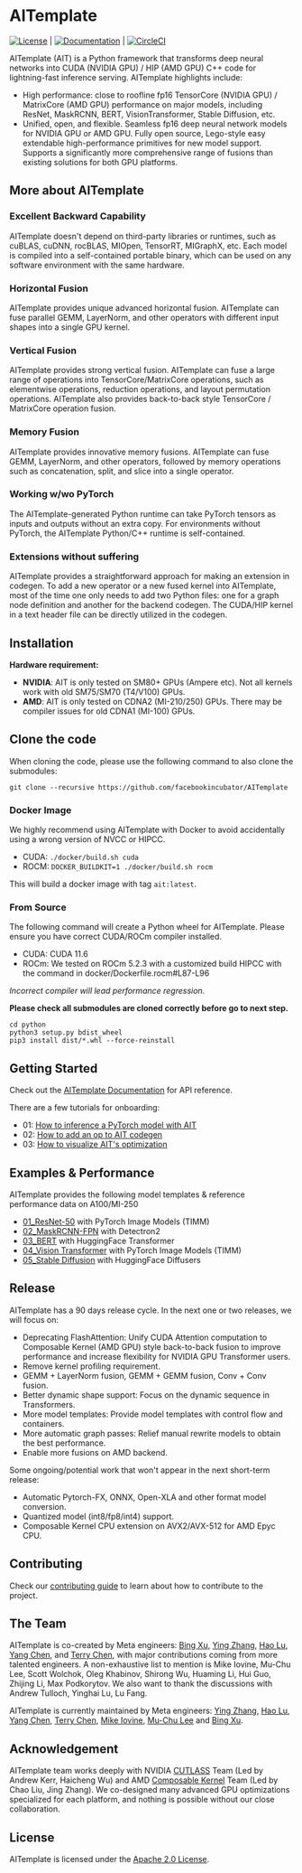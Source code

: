 # AITemplate

[![License](https://img.shields.io/badge/License-Apache_2.0-brightgreen.svg)](https://github.com/facebookincubator/AITemplate/blob/main/LICENSE) |
[![Documentation](https://github.com/facebookincubator/AITemplate/actions/workflows/docs.yml/badge.svg)](https://facebookincubator.github.io/AITemplate) |
[![CircleCI](https://circleci.com/gh/facebookincubator/AITemplate.svg?style=svg)](https://app.circleci.com/pipelines/github/facebookincubator/AITemplate)




AITemplate (AIT) is a Python framework that transforms deep neural networks into CUDA (NVIDIA GPU) / HIP (AMD GPU) C++ code for lightning-fast inference serving. AITemplate highlights include:

- High performance: close to roofline fp16 TensorCore (NVIDIA GPU) / MatrixCore (AMD GPU) performance on major models, including ResNet, MaskRCNN, BERT, VisionTransformer, Stable Diffusion, etc.
- Unified, open, and flexible. Seamless fp16 deep neural network models for NVIDIA GPU or AMD GPU. Fully open source, Lego-style easy extendable high-performance primitives for new model support. Supports a significantly more comprehensive range of fusions than existing solutions for both GPU platforms.

## More about AITemplate

### Excellent Backward Capability

AITemplate doesn't depend on third-party libraries or runtimes, such as cuBLAS, cuDNN, rocBLAS, MIOpen, TensorRT, MIGraphX, etc. Each model is compiled into a self-contained portable binary, which can be used on any software environment with the same hardware.

### Horizontal Fusion

AITemplate provides unique advanced horizontal fusion. AITemplate can fuse parallel GEMM, LayerNorm, and other operators with different input shapes into a single GPU kernel.

### Vertical Fusion

AITemplate provides strong vertical fusion. AITemplate can fuse a large range of operations into TensorCore/MatrixCore operations, such as elementwise operations, reduction operations, and layout permutation operations. AITemplate also provides back-to-back style TensorCore / MatrixCore operation fusion.

### Memory Fusion

AITemplate provides innovative memory fusions. AITemplate can fuse GEMM, LayerNorm, and other operators, followed by memory operations such as concatenation, split, and slice into a single operator.

### Working w/wo PyTorch
The AITemplate-generated Python runtime can take PyTorch tensors as inputs and outputs without an extra copy. For environments without PyTorch, the AITemplate Python/C++ runtime is self-contained.

### Extensions without suffering

AITemplate provides a straightforward approach for making an extension in codegen. To add a new operator or a new fused kernel into AITemplate, most of the time one only needs to add two Python files: one for a graph node definition and another for the backend codegen. The CUDA/HIP kernel in a text header file can be directly utilized in the codegen.

## Installation

**Hardware requirement:**
  - **NVIDIA**: AIT is only tested on SM80+ GPUs (Ampere etc). Not all kernels work with old SM75/SM70 (T4/V100) GPUs.
  - **AMD**:  AIT is only tested on CDNA2 (MI-210/250) GPUs. There may be compiler issues for old CDNA1 (MI-100) GPUs.

## Clone the code
When cloning the code, please use the following command to also clone the submodules:
```
git clone --recursive https://github.com/facebookincubator/AITemplate
```

### Docker Image
We highly recommend using AITemplate with Docker to avoid accidentally using a wrong version of NVCC or HIPCC.
- CUDA: `./docker/build.sh cuda`
- ROCM: `DOCKER_BUILDKIT=1 ./docker/build.sh rocm`

This will build a docker image with tag `ait:latest`.

### From Source
The following command will create a Python wheel for AITemplate. Please ensure you have correct CUDA/ROCm compiler installed.
- CUDA: CUDA 11.6
- ROCm: We tested on ROCm 5.2.3 with a customized build HIPCC with the command in docker/Dockerfile.rocm#L87-L96

*Incorrect compiler will lead performance regression.*

**Please check all submodules are cloned correctly before go to next step.**

```
cd python
python3 setup.py bdist_wheel
pip3 install dist/*.whl --force-reinstall
```

## Getting Started

Check out the [AITemplate Documentation](https://facebookincubator.github.io/AITemplate) for API reference.

There are a few tutorials for onboarding:

- 01: [How to inference a PyTorch model with AIT](https://facebookincubator.github.io/AITemplate/tutorial/how_to_infer_pt.html)
- 02: [How to add an op to AIT codegen](https://facebookincubator.github.io/AITemplate/tutorial/how_to_add_op.html)
- 03: [How to visualize AIT's optimization](https://facebookincubator.github.io/AITemplate/tutorial/how_to_visualize.html)


## Examples & Performance
AITemplate provides the following model templates & reference performance data on A100/MI-250

- [01_ResNet-50](examples/01_resnet-50/) with PyTorch Image Models (TIMM)
- [02_MaskRCNN-FPN](examples/02_detectron2/) with Detectron2
- [03_BERT](examples/03_bert/) with HuggingFace Transformer
- [04_Vision Transformer](examples/04_vit/) with PyTorch Image Models (TIMM)
- [05_Stable Diffusion](examples/05_stable_diffusion/) with HuggingFace Diffusers

## Release

AITemplate has a 90 days release cycle.
In the next one or two releases, we will focus on:
- Deprecating FlashAttention: Unify CUDA Attention computation to Composable Kernel (AMD GPU) style back-to-back fusion to improve performance and increase flexibility for NVIDIA GPU Transformer users.
- Remove kernel profiling requirement.
- GEMM + LayerNorm fusion, GEMM + GEMM fusion, Conv + Conv fusion.
- Better dynamic shape support: Focus on the dynamic sequence in Transformers.
- More model templates:  Provide model templates with control flow and containers.
- More automatic graph passes: Relief manual rewrite models to obtain the best performance.
- Enable more fusions on AMD backend.

Some ongoing/potential work that won't appear in the next short-term release:
- Automatic Pytorch-FX, ONNX, Open-XLA and other format model conversion.
- Quantized model (int8/fp8/int4) support.
- Composable Kernel CPU extension on AVX2/AVX-512 for AMD Epyc CPU.

## Contributing
Check our [contributing guide](CONTRIBUTING.md) to learn about how to contribute to the project.

## The Team

AITemplate is co-created by Meta engineers: [Bing Xu](https://github.com/antinucleon), [Ying Zhang](https://github.com/ipiszy), [Hao Lu](https://github.com/hlu1), [Yang Chen](https://github.com/chenyang78), and [Terry Chen](https://github.com/terrychenism), with major contributions coming from more talented engineers. A non-exhaustive list to mention is Mike Iovine, Mu-Chu Lee, Scott Wolchok, Oleg Khabinov, Shirong Wu, Huaming Li, Hui Guo, Zhijing Li, Max Podkorytov. We also want to thank the discussions with Andrew Tulloch, Yinghai Lu, Lu Fang.

AITemplate is currently maintained by Meta engineers: [Ying Zhang](https://github.com/ipiszy), [Hao Lu](https://github.com/hlu1), [Yang Chen](https://github.com/chenyang78), [Terry Chen](https://github.com/terrychenism), [Mike Iovine](https://github.com/mikeiovine), [Mu-Chu Lee](https://github.com/muchulee8) and [Bing Xu](https://github.com/antinucleon).


## Acknowledgement

AITemplate team works deeply with NVIDIA [CUTLASS](https://github.com/NVIDIA/cutlass) Team (Led by Andrew Kerr, Haicheng Wu) and AMD [Composable Kernel](https://github.com/ROCmSoftwarePlatform/composable_kernel) Team (Led by Chao Liu, Jing Zhang). We co-designed many advanced GPU optimizations specialized for each platform, and nothing is possible without our close collaboration.


## License
AITemplate is licensed under the [Apache 2.0 License](https://github.com/facebookincubator/AITemplate/blob/main/LICENSE).
